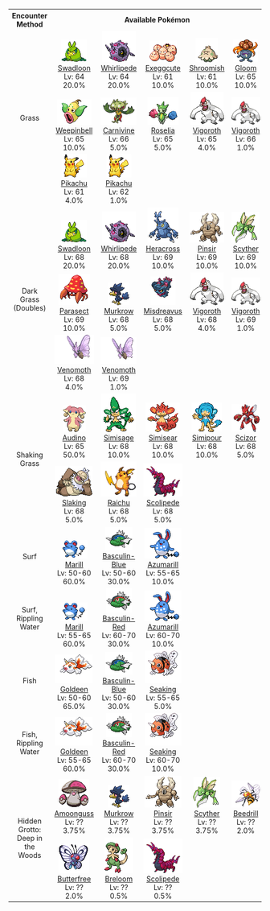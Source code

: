 <table><tr><th colspan="1">Encounter Method</th><th colspan="5" style = "text-align: center;">Available Pokémon</th></tr>
<tr><td rowspan="3" style="vertical-align: middle; word-wrap: break-word; text-align: center;">Grass</td><td style="text-align: center; vertical-align: bottom;"> <img src="../../img/animated/541.gif"> <br> <a href="../../pokemons/541">Swadloon</a> <br> Lv: 64 <br> 20.0% </td><td style="text-align: center; vertical-align: bottom;"> <img src="../../img/animated/544.gif"> <br> <a href="../../pokemons/544">Whirlipede</a> <br> Lv: 64 <br> 20.0% </td><td style="text-align: center; vertical-align: bottom;"> <img src="../../img/animated/102.gif"> <br> <a href="../../pokemons/102">Exeggcute</a> <br> Lv: 61 <br> 10.0% </td><td style="text-align: center; vertical-align: bottom;"> <img src="../../img/animated/285.gif"> <br> <a href="../../pokemons/285">Shroomish</a> <br> Lv: 61 <br> 10.0% </td><td style="text-align: center; vertical-align: bottom;"> <img src="../../img/animated/44.gif"> <br> <a href="../../pokemons/044">Gloom</a> <br> Lv: 65 <br> 10.0% </td></tr>
<tr><td style="text-align: center; vertical-align: bottom;"> <img src="../../img/animated/70.gif"> <br> <a href="../../pokemons/070">Weepinbell</a> <br> Lv: 65 <br> 10.0% </td><td style="text-align: center; vertical-align: bottom;"> <img src="../../img/animated/455.gif"> <br> <a href="../../pokemons/455">Carnivine</a> <br> Lv: 66 <br> 5.0% </td><td style="text-align: center; vertical-align: bottom;"> <img src="../../img/animated/315.gif"> <br> <a href="../../pokemons/315">Roselia</a> <br> Lv: 65 <br> 5.0% </td><td style="text-align: center; vertical-align: bottom;"> <img src="../../img/animated/288.gif"> <br> <a href="../../pokemons/288">Vigoroth</a> <br> Lv: 65 <br> 4.0% </td><td style="text-align: center; vertical-align: bottom;"> <img src="../../img/animated/288.gif"> <br> <a href="../../pokemons/288">Vigoroth</a> <br> Lv: 66 <br> 1.0% </td></tr>
<tr><td style="text-align: center; vertical-align: bottom;"> <img src="../../img/animated/25.gif"> <br> <a href="../../pokemons/025">Pikachu</a> <br> Lv: 61 <br> 4.0% </td><td style="text-align: center; vertical-align: bottom;"> <img src="../../img/animated/25.gif"> <br> <a href="../../pokemons/025">Pikachu</a> <br> Lv: 62 <br> 1.0% </td><td></td><td></td><td></td></tr>
<tr><td rowspan="3" style="vertical-align: middle; word-wrap: break-word; text-align: center;">Dark Grass (Doubles)</td><td style="text-align: center; vertical-align: bottom;"> <img src="../../img/animated/541.gif"> <br> <a href="../../pokemons/541">Swadloon</a> <br> Lv: 68 <br> 20.0% </td><td style="text-align: center; vertical-align: bottom;"> <img src="../../img/animated/544.gif"> <br> <a href="../../pokemons/544">Whirlipede</a> <br> Lv: 68 <br> 20.0% </td><td style="text-align: center; vertical-align: bottom;"> <img src="../../img/animated/214.gif"> <br> <a href="../../pokemons/214">Heracross</a> <br> Lv: 69 <br> 10.0% </td><td style="text-align: center; vertical-align: bottom;"> <img src="../../img/animated/127.gif"> <br> <a href="../../pokemons/127">Pinsir</a> <br> Lv: 69 <br> 10.0% </td><td style="text-align: center; vertical-align: bottom;"> <img src="../../img/animated/123.gif"> <br> <a href="../../pokemons/123">Scyther</a> <br> Lv: 69 <br> 10.0% </td></tr>
<tr><td style="text-align: center; vertical-align: bottom;"> <img src="../../img/animated/47.gif"> <br> <a href="../../pokemons/047">Parasect</a> <br> Lv: 69 <br> 10.0% </td><td style="text-align: center; vertical-align: bottom;"> <img src="../../img/animated/198.gif"> <br> <a href="../../pokemons/198">Murkrow</a> <br> Lv: 68 <br> 5.0% </td><td style="text-align: center; vertical-align: bottom;"> <img src="../../img/animated/200.gif"> <br> <a href="../../pokemons/200">Misdreavus</a> <br> Lv: 68 <br> 5.0% </td><td style="text-align: center; vertical-align: bottom;"> <img src="../../img/animated/288.gif"> <br> <a href="../../pokemons/288">Vigoroth</a> <br> Lv: 68 <br> 4.0% </td><td style="text-align: center; vertical-align: bottom;"> <img src="../../img/animated/288.gif"> <br> <a href="../../pokemons/288">Vigoroth</a> <br> Lv: 69 <br> 1.0% </td></tr>
<tr><td style="text-align: center; vertical-align: bottom;"> <img src="../../img/animated/49.gif"> <br> <a href="../../pokemons/049">Venomoth</a> <br> Lv: 68 <br> 4.0% </td><td style="text-align: center; vertical-align: bottom;"> <img src="../../img/animated/49.gif"> <br> <a href="../../pokemons/049">Venomoth</a> <br> Lv: 69 <br> 1.0% </td><td></td><td></td><td></td></tr>
<tr><td rowspan="2" style="vertical-align: middle; word-wrap: break-word; text-align: center;">Shaking Grass</td><td style="text-align: center; vertical-align: bottom;"> <img src="../../img/animated/531.gif"> <br> <a href="../../pokemons/531">Audino</a> <br> Lv: 65 <br> 50.0% </td><td style="text-align: center; vertical-align: bottom;"> <img src="../../img/animated/512.gif"> <br> <a href="../../pokemons/512">Simisage</a> <br> Lv: 68 <br> 10.0% </td><td style="text-align: center; vertical-align: bottom;"> <img src="../../img/animated/514.gif"> <br> <a href="../../pokemons/514">Simisear</a> <br> Lv: 68 <br> 10.0% </td><td style="text-align: center; vertical-align: bottom;"> <img src="../../img/animated/516.gif"> <br> <a href="../../pokemons/516">Simipour</a> <br> Lv: 68 <br> 10.0% </td><td style="text-align: center; vertical-align: bottom;"> <img src="../../img/animated/212.gif"> <br> <a href="../../pokemons/212">Scizor</a> <br> Lv: 68 <br> 5.0% </td></tr>
<tr><td style="text-align: center; vertical-align: bottom;"> <img src="../../img/animated/289.gif"> <br> <a href="../../pokemons/289">Slaking</a> <br> Lv: 68 <br> 5.0% </td><td style="text-align: center; vertical-align: bottom;"> <img src="../../img/animated/26.gif"> <br> <a href="../../pokemons/026">Raichu</a> <br> Lv: 68 <br> 5.0% </td><td style="text-align: center; vertical-align: bottom;"> <img src="../../img/animated/545.gif"> <br> <a href="../../pokemons/545">Scolipede</a> <br> Lv: 68 <br> 5.0% </td><td></td><td></td></tr>
<tr><td rowspan="1" style="vertical-align: middle; word-wrap: break-word; text-align: center;">Surf</td><td style="text-align: center; vertical-align: bottom;"> <img src="../../img/animated/183.gif"> <br> <a href="../../pokemons/183">Marill</a> <br> Lv: 50-60 <br> 60.0% </td><td style="text-align: center; vertical-align: bottom;"> <img src="../../img/animated/550-blue.gif"> <br> <a href="../../pokemons/550">Basculin-Blue</a> <br> Lv: 50-60 <br> 30.0% </td><td style="text-align: center; vertical-align: bottom;"> <img src="../../img/animated/184.gif"> <br> <a href="../../pokemons/184">Azumarill</a> <br> Lv: 55-65 <br> 10.0% </td><td></td><td></td></tr>
<tr><td rowspan="1" style="vertical-align: middle; word-wrap: break-word; text-align: center;">Surf, Rippling Water</td><td style="text-align: center; vertical-align: bottom;"> <img src="../../img/animated/183.gif"> <br> <a href="../../pokemons/183">Marill</a> <br> Lv: 55-65 <br> 60.0% </td><td style="text-align: center; vertical-align: bottom;"> <img src="../../img/animated/550-red.gif"> <br> <a href="../../pokemons/550">Basculin-Red</a> <br> Lv: 60-70 <br> 30.0% </td><td style="text-align: center; vertical-align: bottom;"> <img src="../../img/animated/184.gif"> <br> <a href="../../pokemons/184">Azumarill</a> <br> Lv: 60-70 <br> 10.0% </td><td></td><td></td></tr>
<tr><td rowspan="1" style="vertical-align: middle; word-wrap: break-word; text-align: center;">Fish</td><td style="text-align: center; vertical-align: bottom;"> <img src="../../img/animated/118.gif"> <br> <a href="../../pokemons/118">Goldeen</a> <br> Lv: 50-60 <br> 65.0% </td><td style="text-align: center; vertical-align: bottom;"> <img src="../../img/animated/550-blue.gif"> <br> <a href="../../pokemons/550">Basculin-Blue</a> <br> Lv: 50-60 <br> 30.0% </td><td style="text-align: center; vertical-align: bottom;"> <img src="../../img/animated/119.gif"> <br> <a href="../../pokemons/119">Seaking</a> <br> Lv: 55-65 <br> 5.0% </td><td></td><td></td></tr>
<tr><td rowspan="1" style="vertical-align: middle; word-wrap: break-word; text-align: center;">Fish, Rippling Water</td><td style="text-align: center; vertical-align: bottom;"> <img src="../../img/animated/118.gif"> <br> <a href="../../pokemons/118">Goldeen</a> <br> Lv: 55-65 <br> 60.0% </td><td style="text-align: center; vertical-align: bottom;"> <img src="../../img/animated/550-red.gif"> <br> <a href="../../pokemons/550">Basculin-Red</a> <br> Lv: 60-70 <br> 30.0% </td><td style="text-align: center; vertical-align: bottom;"> <img src="../../img/animated/119.gif"> <br> <a href="../../pokemons/119">Seaking</a> <br> Lv: 60-70 <br> 10.0% </td><td></td><td></td></tr>
<tr><td rowspan="2" style="vertical-align: middle; word-wrap: break-word; text-align: center;">Hidden Grotto: Deep in the Woods</td><td style="text-align: center; vertical-align: bottom;"> <img src="../../img/animated/591.gif"> <br> <a href="../../pokemons/591">Amoonguss</a> <br> Lv: ?? <br> 3.75% </td><td style="text-align: center; vertical-align: bottom;"> <img src="../../img/animated/198.gif"> <br> <a href="../../pokemons/198">Murkrow</a> <br> Lv: ?? <br> 3.75% </td><td style="text-align: center; vertical-align: bottom;"> <img src="../../img/animated/127.gif"> <br> <a href="../../pokemons/127">Pinsir</a> <br> Lv: ?? <br> 3.75% </td><td style="text-align: center; vertical-align: bottom;"> <img src="../../img/animated/123.gif"> <br> <a href="../../pokemons/123">Scyther</a> <br> Lv: ?? <br> 3.75% </td><td style="text-align: center; vertical-align: bottom;"> <img src="../../img/animated/15.gif"> <br> <a href="../../pokemons/015">Beedrill</a> <br> Lv: ?? <br> 2.0% </td></tr>
<tr><td style="text-align: center; vertical-align: bottom;"> <img src="../../img/animated/12.gif"> <br> <a href="../../pokemons/012">Butterfree</a> <br> Lv: ?? <br> 2.0% </td><td style="text-align: center; vertical-align: bottom;"> <img src="../../img/animated/286.gif"> <br> <a href="../../pokemons/286">Breloom</a> <br> Lv: ?? <br> 0.5% </td><td style="text-align: center; vertical-align: bottom;"> <img src="../../img/animated/545.gif"> <br> <a href="../../pokemons/545">Scolipede</a> <br> Lv: ?? <br> 0.5% </td><td></td><td></td></tr></table>